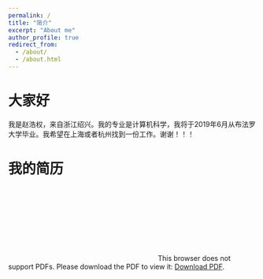 ```yaml
---
permalink: /
title: "简介"
excerpt: "About me"
author_profile: true
redirect_from: 
  - /about/
  - /about.html
---
```


大家好
======
我是赵浩权，来自浙江绍兴。我的专业是计算机科学，我将于2019年6月从布法罗大学毕业。我希望在上海或者杭州找到一份工作。谢谢！！！

我的简历
======
<object data="https://zhaosec.github.io/zhaosec/files/HaoquanZhao.pdf" type="application/pdf" width="800px" height="1000px">
    <embed src="https://zhaosec.github.io/zhaosec/files/HaoquanZhao.pdf">
        This browser does not support PDFs. Please download the PDF to view it: <a href="https://zhaosec.github.io/zhaosec/files/HaoquanZhao.pdf">Download PDF</a>.</p>
    </embed>
</object>